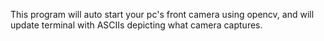 This program will auto start your pc's front camera using opencv, and will update terminal with ASCIIs depicting what camera captures.
